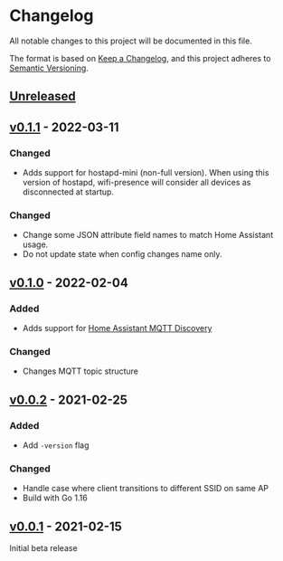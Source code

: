 # Changelog
All notable changes to this project will be documented in this file.

The format is based on [Keep a Changelog](https://keepachangelog.com/en/1.0.0/),
and this project adheres to [Semantic Versioning](https://semver.org/spec/v2.0.0.html).

## [Unreleased]

## [v0.1.1] - 2022-03-11
### Changed
- Adds support for hostapd-mini (non-full version). When using this version of hostapd, wifi-presence will consider all devices as disconnected at startup.

### Changed
- Change some JSON attribute field names to match Home Assistant usage.
- Do not update state when config changes name only.

## [v0.1.0] - 2022-02-04
### Added
- Adds support for [Home Assistant MQTT Discovery](https://www.home-assistant.io/integrations/device_tracker.mqtt/)

### Changed
- Changes MQTT topic structure

## [v0.0.2] - 2021-02-25
### Added
- Add `-version` flag

### Changed
- Handle case where client transitions to different SSID on same AP
- Build with Go 1.16

## [v0.0.1] - 2021-02-15
Initial beta release

[Unreleased]: https://github.com/awilliams/wifi-presence/compare/v0.1.1...HEAD
[v0.1.1]: https://github.com/awilliams/wifi-presence/compare/v0.1.0...v0.1.1
[v0.1.0]: https://github.com/awilliams/wifi-presence/compare/v0.0.2...v0.1.0
[v0.0.2]: https://github.com/awilliams/wifi-presence/compare/v0.0.1...v0.0.2
[v0.0.1]: https://github.com/awilliams/wifi-presence/releases/tag/v0.0.1
